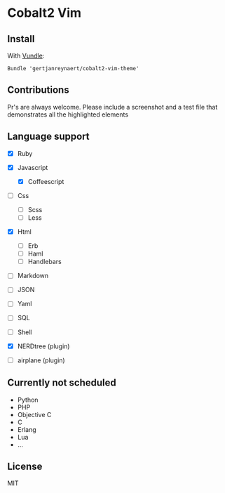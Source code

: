 Cobalt2 Vim
===========

Install
-------

With [Vundle](https://github.com/gmarik/vundle):

    Bundle 'gertjanreynaert/cobalt2-vim-theme'

Contributions
-------------

Pr's are always welcome. Please include a screenshot and a test file that
demonstrates all the highlighted elements

Language support
----------------

- [x] Ruby
- [x] Javascript
  - [x] Coffeescript

- [ ] Css
  - [ ] Scss
  - [ ] Less

- [x] Html
  - [ ] Erb
  - [ ] Haml
  - [ ] Handlebars

- [ ] Markdown
- [ ] JSON
- [ ] Yaml
- [ ] SQL
- [ ] Shell

- [x] NERDtree (plugin)
- [ ] airplane (plugin)

Currently not scheduled
-----------------------

- Python
- PHP
- Objective C
- C
- Erlang
- Lua
- ...

License
-------

MIT
